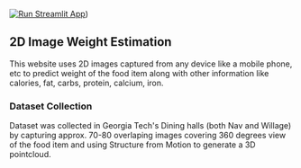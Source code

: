 
[![Run Streamlit App](https://img.shields.io/badge/Run%20Streamlit%20App-37a779?style=for-the-badge)](https://weight-estimation.streamlit.app/))

## 2D Image Weight Estimation

This website uses 2D images captured from any device like a mobile phone, etc to predict weight of the food item along with other information like calories, fat, carbs, protein, calcium, iron.

### Dataset Collection
Dataset was collected in Georgia Tech's Dining halls (both Nav and Willage) by capturing approx. 70-80 overlaping images covering 360 degrees view of the food item and using Structure from Motion to generate a 3D pointcloud.

